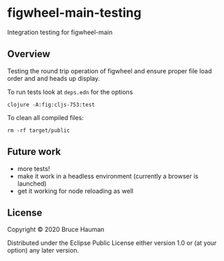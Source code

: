 # figwheel-main-testing

Integration testing for figwheel-main

## Overview

Testing the round trip operation of figwheel and ensure proper file
load order and and heads up display.

To run tests look at `deps.edn` for the options

    clojure -A:fig:cljs-753:test

To clean all compiled files:

    rm -rf target/public


## Future work

* more tests!
* make it work in a headless environment (currently a browser is launched)
* get it working for node reloading as well

## License

Copyright © 2020 Bruce Hauman

Distributed under the Eclipse Public License either version 1.0 or (at your option) any later version.
